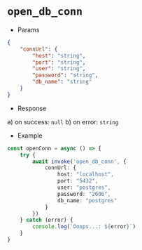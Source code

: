# `open_db_conn`

- Params

```json
{
    "connUrl": {
        "host": "string",
        "port": "string",
        "user": "string",
        "password": "string",
        "db_name": "string"
    }
}
```

- Response

a) on success: `null`
b) on error: `string`

- Example

```typescript
const openConn = async () => {
    try {
        await invoke('open_db_conn', {
            connUrl: {
                host: "localhost",
                port: "5432",
                user: "postgres",
                password: "2606",
                db_name: "postgres"
            }
        })
    } catch (error) {
        console.log(`Ooops...: ${error}`)
    }
}
```
